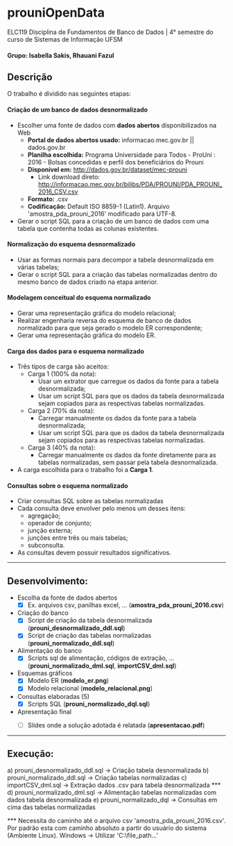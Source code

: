 # prouniOpenData
ELC119 Disciplina de Fundamentos de Banco de Dados | 4° semestre do curso de Sistemas de Informação UFSM
#### Grupo: Isabella Sakis, Rhauani Fazul

## Descrição

O trabalho é dividido nas seguintes etapas:

#### Criação de um banco de dados desnormalizado

* Escolher uma fonte de dados com **dados abertos** disponibilizados na Web
	- **Portal de dados abertos usado:** informacao.mec.gov.br || dados.gov.br 
	- **Planilha escolhida:** Programa Universidade para Todos - ProUni : 2016 - Bolsas concedidas e perfil dos beneficiários do Prouni
	- **Disponível em:** http://dados.gov.br/dataset/mec-prouni
		- Link download direto: http://informacao.mec.gov.br/bilibs/PDA/PROUNI/PDA_PROUNI_2016_CSV.csv
	- **Formato:** .csv
	- **Codificação:** Default ISO 8859-1 (Latin1). Arquivo 'amostra_pda_prouni_2016' modificado para UTF-8.
* Gerar o script SQL para a criação de um banco de dados com uma tabela que contenha todas as colunas existentes.
			
#### Normalização do esquema desnormalizado

- Usar as formas normais para decompor a tabela desnormalizada em várias tabelas;
- Gerar o script SQL para a criação das tabelas normalizadas dentro do mesmo banco de dados criado na etapa anterior.

#### Modelagem conceitual do esquema normalizado

- Gerar uma representação gráfica do modelo relacional;
- Realizar engenharia reversa do esquema de banco de dados normalizado para que seja gerado o modelo ER correspondente;
- Gerar uma representação gráfica do modelo ER.


#### Carga dos dados para o esquema normalizado

- Três tipos de carga são aceitos:
	+ Carga 1 (100% da nota):
		- Usar um extrator que carregue os dados da fonte para a tabela desnormalizada;
		- Usar um script SQL para que os dados da tabela desnormalizada sejam copiados para as respectivas tabelas normalizadas.
	+ Carga 2 (70% da nota):
		- Carregar manualmente os dados da fonte para a tabela desnormalizada;
		- Usar um script SQL para que os dados da tabela desnormalizada sejam copiados para as respectivas tabelas normalizadas.
	+ Carga 3 (40% da nota):
		- Carregar manualmente os dados da fonte diretamente para as tabelas normalizadas, sem passar pela tabela desnormalizada.
- A carga escolhida para o trabalho foi a **Carga 1**.


#### Consultas sobre o esquema normalizado

- Criar consultas SQL sobre as tabelas normalizadas
- Cada consulta deve envolver pelo menos um desses itens:
	+ agregação;
	+ operador de conjunto;
	+ junção externa;
	+ junções entre três ou mais tabelas;
	+ subconsulta.
- As consultas devem possuir resultados significativos.



-----------------------------------------------------------------

## Desenvolvimento:

- Escolha da fonte de dados abertos
	+ [x] Ex. arquivos csv, panilhas excel, ... (**amostra_pda_prouni_2016.csv**)
- Criação do banco
	+ [X] Script de criação da tabela desnormalizada (**prouni_desnormalizado_ddl.sql**)
	+ [X] Script de criação das tabelas normalizadas (**prouni_normalizado_ddl.sql**)
- Alimentação do banco
	+ [X] Scripts sql de alimentação, códigos de extração, ... (**prouni_normalizado_dml.sql**, **importCSV_dml.sql**)
- Esquemas gráficos
	+ [X] Modelo ER (**modelo_er.png**)
	+ [X] Modelo relacional (**modelo_relacional.png**)
- Consultas elaboradas (5)
	+ [X] Scripts SQL (**prouni_normalizado_dql.sql**)
- Apresentação final
	+ [ ] Slides onde a solução adotada é relatada (**apresentacao.pdf**)


-----------------------------------------------------------------

## Execução:

a) prouni_desnormalizado_ddl.sql -> Criação tabela desnormalizada
b) prouni_normalizado_ddl.sql    -> Criação tabelas normalizadas
c) importCSV_dml.sql             -> Extração dados .csv para tabela desnormalizada ***
d) prouni_normalizado_dml.sql    -> Alimentação tabelas normalizadas com dados tabela desnormalizada
e) prouni_normalizado_dql        -> Consultas em cima das tabelas normalizadas


*** Necessita do caminho até o arquivo csv 'amostra_pda_prouni_2016.csv'. 
    Por padrão esta com caminho absoluto a partir do usuário do sistema (Ambiente Linux). 
    Windows -> Utilizar 'C:\\file_path...'




